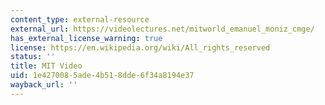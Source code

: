 ```yaml
---
content_type: external-resource
external_url: https://videolectures.net/mitworld_emanuel_moniz_cmge/
has_external_license_warning: true
license: https://en.wikipedia.org/wiki/All_rights_reserved
status: ''
title: MIT Video
uid: 1e427008-5ade-4b51-8dde-6f34a8194e37
wayback_url: ''
---
```

